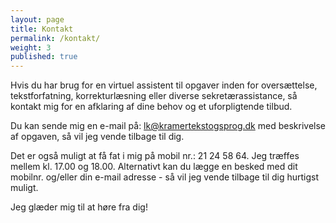 ```yaml
---
layout: page
title: Kontakt
permalink: /kontakt/
weight: 3
published: true
---
```



Hvis du har brug for en virtuel assistent til opgaver inden for oversættelse, tekstforfatning, korrekturlæsning eller diverse sekretærassistance, så kontakt mig for en afklaring af dine behov og et uforpligtende tilbud.

Du kan sende mig en e-mail på: <a href="mailto:lk@kramertekstogsprog.dk" target="_blank">lk@kramertekstogsprog.dk</a> med beskrivelse af opgaven, så vil jeg vende tilbage til dig.

Det er også muligt at få fat i mig på mobil nr.: 21 24 58 64. Jeg træffes mellem kl. 17.00 og 18.00. Alternativt kan du lægge en besked med dit mobilnr. og/eller din e-mail adresse - så vil jeg vende tilbage til dig hurtigst muligt.

Jeg glæder mig til at høre fra dig!
